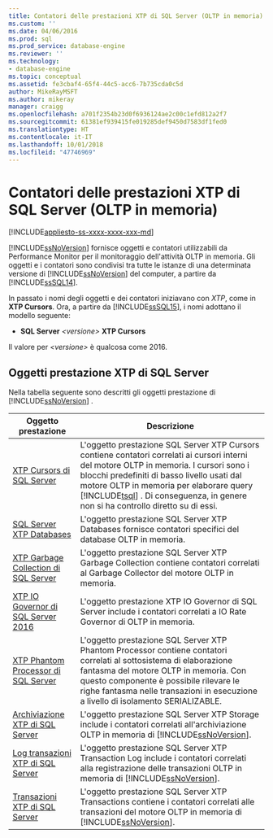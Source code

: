 ```yaml
---
title: Contatori delle prestazioni XTP di SQL Server (OLTP in memoria) | Microsoft Docs
ms.custom: ''
ms.date: 04/06/2016
ms.prod: sql
ms.prod_service: database-engine
ms.reviewer: ''
ms.technology:
- database-engine
ms.topic: conceptual
ms.assetid: fe3cbaf4-65f4-44c5-acc6-7b735cda0c5d
author: MikeRayMSFT
ms.author: mikeray
manager: craigg
ms.openlocfilehash: a701f2354b23d0f6936124ae2c00c1efd812a2f7
ms.sourcegitcommit: 61381ef939415fe019285def9450d7583df1fed0
ms.translationtype: HT
ms.contentlocale: it-IT
ms.lasthandoff: 10/01/2018
ms.locfileid: "47746969"
---
```

# <a name="sql-server-xtp-in-memory-oltp-performance-counters"></a>Contatori delle prestazioni XTP di SQL Server (OLTP in memoria)
[!INCLUDE[appliesto-ss-xxxx-xxxx-xxx-md](../../includes/appliesto-ss-xxxx-xxxx-xxx-md.md)]

  [!INCLUDE[ssNoVersion](../../includes/ssnoversion-md.md)] fornisce oggetti e contatori utilizzabili da Performance Monitor per il monitoraggio dell'attività OLTP in memoria. Gli oggetti e i contatori sono condivisi tra tutte le istanze di una determinata versione di [!INCLUDE[ssNoVersion](../../includes/ssnoversion-md.md)] del computer, a partire da [!INCLUDE[ssSQL14](../../includes/sssql14-md.md)].  
  
 In passato i nomi degli oggetti e dei contatori iniziavano con *XTP*, come in **XTP Cursors**. Ora, a partire da [!INCLUDE[ssSQL15](../../includes/sssql15-md.md)], i nomi adottano il modello seguente:  
  
-   **SQL Server** *\<versione>* **XTP Cursors**  
  
 Il valore per *\<versione>* è qualcosa come 2016.  
  
##  <a name="SQLServerPOs"></a> Oggetti prestazione XTP di SQL Server  
 Nella tabella seguente sono descritti gli oggetti prestazione di [!INCLUDE[ssNoVersion](../../includes/ssnoversion-md.md)] .  
  
|Oggetto prestazione|Descrizione|  
|------------------------|-----------------|  
|[XTP Cursors di SQL Server](../../relational-databases/performance-monitor/sql-server-xtp-cursors.md)|L'oggetto prestazione SQL Server XTP Cursors contiene contatori correlati ai cursori interni del motore OLTP in memoria. I cursori sono i blocchi predefiniti di basso livello usati dal motore OLTP in memoria per elaborare query [!INCLUDE[tsql](../../includes/tsql-md.md)] . Di conseguenza, in genere non si ha controllo diretto su di essi.|  
|[SQL Server XTP Databases](../../relational-databases/performance-monitor/sql-server-xtp-databases.md)|L'oggetto prestazione SQL Server XTP Databases fornisce contatori specifici del database OLTP in memoria.|  
|[XTP Garbage Collection di SQL Server](../../relational-databases/performance-monitor/sql-server-xtp-garbage-collection.md)|L'oggetto prestazione SQL Server XTP Garbage Collection contiene contatori correlati al Garbage Collector del motore OLTP in memoria.|  
|[XTP IO Governor di SQL Server 2016](../../relational-databases/performance-monitor/sql-server-xtp-io-governor.md)|L'oggetto prestazione XTP IO Governor di SQL Server include i contatori correlati a IO Rate Governor di OLTP in memoria.|
|[XTP Phantom Processor di SQL Server](../../relational-databases/performance-monitor/sql-server-xtp-phantom-processor.md)|L'oggetto prestazione SQL Server XTP Phantom Processor contiene contatori correlati al sottosistema di elaborazione fantasma del motore OLTP in memoria. Con questo componente è possibile rilevare le righe fantasma nelle transazioni in esecuzione a livello di isolamento SERIALIZABLE.|  
|[Archiviazione XTP di SQL Server](../../relational-databases/performance-monitor/sql-server-xtp-storage.md)|L'oggetto prestazione SQL Server XTP Storage include i contatori correlati all'archiviazione OLTP in memoria di [!INCLUDE[ssNoVersion](../../includes/ssnoversion-md.md)].|  
|[Log transazioni XTP di SQL Server](../../relational-databases/performance-monitor/sql-server-xtp-transaction-log.md)|L'oggetto prestazione SQL Server XTP Transaction Log include i contatori correlati alla registrazione delle transazioni OLTP in memoria di [!INCLUDE[ssNoVersion](../../includes/ssnoversion-md.md)].|  
|[Transazioni XTP di SQL Server](../../relational-databases/performance-monitor/sql-server-xtp-transactions.md)|L'oggetto prestazione SQL Server XTP Transactions contiene i contatori correlati alle transazioni del motore OLTP in memoria di [!INCLUDE[ssNoVersion](../../includes/ssnoversion-md.md)].|  
  
  
